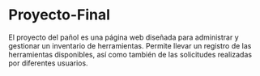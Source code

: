 # Proyecto-Final
El proyecto del pañol es una página web diseñada para administrar y gestionar un inventario de herramientas.
Permite llevar un registro de las herramientas disponibles, así como también de las solicitudes realizadas por diferentes usuarios.
